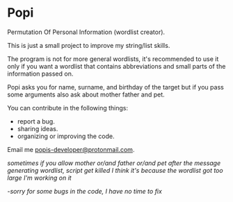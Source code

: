 # Popi
Permutation Of Personal Information (wordlist creator).

This is just a small project to improve my string/list skills.

The program is not for more general wordlists, it's recommended to use it only if you want a wordlist that contains abbreviations and small parts of the information passed on.

Popi asks you for name, surname, and birthday of the target but if you pass some arguments also ask about mother father and pet.

You can contribute in the following things:
  * report a bug.
  * sharing ideas.
  * organizing or improving the code.

 Email me popis-developer@protonmail.com.
 
*sometimes if you allow mother or/and father or/and pet after the message generating wordlist, script get killed* 
*I think it's because the wordlist got too large*
*I'm working on it*

-*sorry for some bugs in the code, I have no time to fix*
